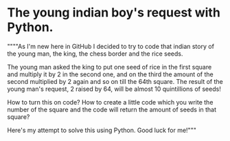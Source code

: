 # The young indian boy's request with Python.

""""As I'm new here in GitHub I decided to try to code that indian story of the young man, the king, the chess border and the rice seeds.

The young man asked the king to put one seed of rice in the first square and multiply it by 2 in the second one, and on the third the amount of the second multiplied by 2 again and so on till the 64th square. The result of the young man's request, 2 raised by 64, will be almost 10 quintillions of seeds! 

How to turn this on code? How to create a little code which you write the number of the square and the code will return the amount of seeds in that square?

Here's my attempt to solve this using Python. Good luck for me!"""
